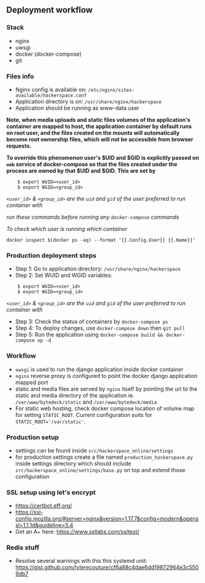 ## Deployment workflow

### Stack
- nginx
- uwsgi
- docker (docker-compose)
- git

### Files info
- Nginx config is available on: ``/etc/nginx/sites-available/hackerspace.conf``
- Application directory is on: ``/usr/share/nginx/hackerspace``
- Application should be running as www-data user

**Note, when media uploads and static files volumes of the application's container are mapped to host, the application container by default runs on root user, and the files created on the mounts will automatically become root ownership files, which will not be accessible from browser requests.**

**To override this phenomenon user's $UID and $GID is explicitly passed on `web` service of docker-compose so that the files created under the process are owned by that $UID and $GID. This are set by**
```shell script
    $ export WUID=<user_id>
    $ export WGID=<group_id>
```
_`<user_id>` & `<group_id>` are the `uid` and `gid` of the user preferred to run container with_

_run these commands before running any `docker-compose` commands_

_To check which user is running which container_
```shell script
docker inspect $(docker ps -aq) --format '{{.Config.User}} {{.Name}}'
```


### Production deployment steps
- Step 1: Go to application directory: ``/usr/share/nginx/hackerspace``
- Step 2: Set WUID and WGID variables: 
```shell script
    $ export WUID=<user_id>
    $ export WGID=<group_id>
```
_`<user_id>` & `<group_id>` are the `uid` and `gid` of the user preferred to run container with_

- Step 3: Check the status of containers by ``docker-compose ps``
- Step 4: To deploy changes, use ``docker-compose down`` then ``git pull``
- Step 5: Run the application using ``docker-compose build && docker-compose up -d``


### Workflow
- ``uwsgi`` is used to run the django application inside docker container
- ``nginx`` reverse proxy is configured to point the docker django application mapped port
- static and media files are served by ``nginx`` itself by pointing the url to the static and media directory of the application ie. ``/var/www/bytedeck/static`` and ``/var/www/bytedeck/media``
- For static web hosting, check docker compose location of volume map for setting `STATIC_ROOT`. Current configuration suits for `STATIC_ROOT='/var/static'`.


### Production setup
- settings can be found inside ``src/hackerspace_online/settings``
- for production settings create a file named ``production_hackerspace.py`` inside settings directory which should include ``src/hackerspace_online/settings/base.py`` on top and extend those configuration


### SSL setup using let's encrypt
- https://certbot.eff.org/
- https://ssl-config.mozilla.org/#server=nginx&version=1.17.7&config=modern&openssl=1.1.1d&guideline=5.4
- Get an A+ here: https://www.ssllabs.com/ssltest/

### Redis stuff

- Resolve several warnings wth this this systemd unit: https://gist.github.com/tylerecouture/cf6a88c4dae6dd19872964e3c5509db7



